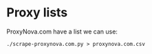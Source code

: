 Proxy lists
===========

ProxyNova.com have a list we can use:

    ./scrape-proxynova.com.py > proxynova.com.csv

